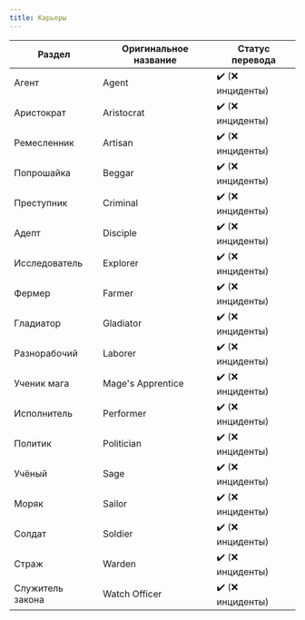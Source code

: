 ```yaml
---
title: Карьеры
---
```


| Раздел           | Оригинальное название | Статус перевода  |
| ---------------- | --------------------- | ---------------- |
| Агент            | Agent                 | ✔️ (❌ инциденты) |
| Аристократ       | Aristocrat            | ✔️ (❌ инциденты) |
| Ремесленник      | Artisan               | ✔️ (❌ инциденты) |
| Попрошайка       | Beggar                | ✔️ (❌ инциденты) |
| Преступник       | Criminal              | ✔️ (❌ инциденты) |
| Адепт            | Disciple              | ✔️ (❌ инциденты) |
| Исследователь    | Explorer              | ✔️ (❌ инциденты) |
| Фермер           | Farmer                | ✔️ (❌ инциденты) |
| Гладиатор        | Gladiator             | ✔️ (❌ инциденты) |
| Разнорабочий     | Laborer               | ✔️ (❌ инциденты) |
| Ученик мага      | Mage's Apprentice     | ✔️ (❌ инциденты) |
| Исполнитель      | Performer             | ✔️ (❌ инциденты) |
| Политик          | Politician            | ✔️ (❌ инциденты) |
| Учёный           | Sage                  | ✔️ (❌ инциденты) |
| Моряк            | Sailor                | ✔️ (❌ инциденты) |
| Солдат           | Soldier               | ✔️ (❌ инциденты) |
| Страж            | Warden                | ✔️ (❌ инциденты) |
| Служитель закона | Watch Officer         | ✔️ (❌ инциденты) |
